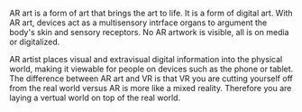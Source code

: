   AR art is a form of art that brings the art to life. It is a form of digital art. With AR art, devices act as a multisensory intrface organs to argument the body's skin and sensory receptors. No AR artwork is visible, all is on media or digitalized.

   AR artist places visual and extravisual digital information into the physical world, making it viewable for people on devices such as the phone or tablet. The difference between AR art and VR is that VR you are cutting yourself off from the real world versus AR is more like a mixed reality. Therefore you are laying a vertual world on top of the real world. 
